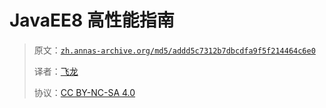 # JavaEE8 高性能指南

> 原文：[`zh.annas-archive.org/md5/addd5c7312b7dbcdfa9f5f214464c6e0`](https://zh.annas-archive.org/md5/addd5c7312b7dbcdfa9f5f214464c6e0)
> 
> 译者：[飞龙](https://github.com/wizardforcel)
> 
> 协议：[CC BY-NC-SA 4.0](http://creativecommons.org/licenses/by-nc-sa/4.0/)
